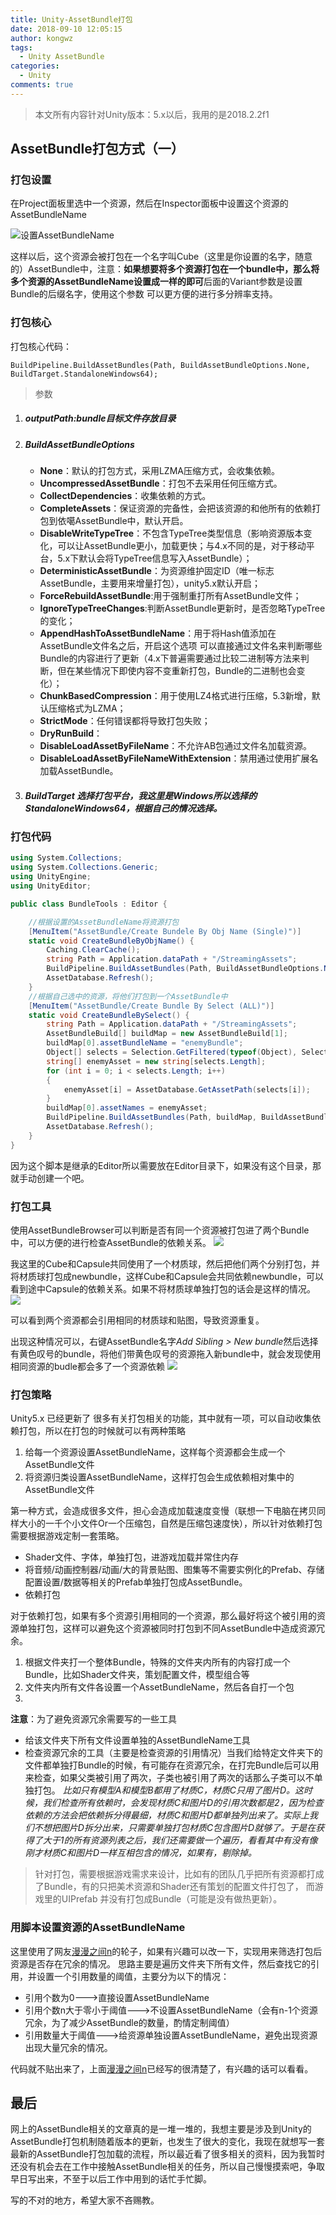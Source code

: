 ```yaml
---
title: Unity-AssetBundle打包
date: 2018-09-10 12:05:15
author: kongwz
tags:
  - Unity AssetBundle
categories:
  - Unity
comments: true
---
```


> 本文所有内容针对Unity版本：5.x以后，我用的是2018.2.2f1

## AssetBundle打包方式（一）

### 打包设置

在Project面板里选中一个资源，然后在Inspector面板中设置这个资源的AssetBundleName

![设置AssetBundleName](http://ophmqxrq8.bkt.clouddn.com/BuildAssetBundle1.png)

<!--more-->

这样以后，这个资源会被打包在一个名字叫Cube（这里是你设置的名字，随意的）AssetBundle中，注意：**如果想要将多个资源打包在一个bundle中，那么将多个资源的AssetBundleName设置成一样的即可**后面的Variant参数是设置Bundle的后缀名字，使用这个参数 可以更方便的进行多分辨率支持。

### 打包核心

打包核心代码：
```
BuildPipeline.BuildAssetBundles(Path, BuildAssetBundleOptions.None, BuildTarget.StandaloneWindows64);
```
> 参数
    
1. ##### outputPath:bundle目标文件存放目录
2. ##### BuildAssetBundleOptions 
    - **None**：默认的打包方式，采用LZMA压缩方式，会收集依赖。
    - **UncompressedAssetBundle**：打包不去采用任何压缩方式。
    - **CollectDependencies**：收集依赖的方式。
    - **CompleteAssets**：保证资源的完备性，会把该资源的和他所有的依赖打包到依噶AssetBundle中，默认开启。
    - **DisableWriteTypeTree**：不包含TypeTree类型信息（影响资源版本变化，可以让AssetBundle更小，加载更快；与4.x不同的是，对于移动平台，5.x下默认会将TypeTree信息写入AssetBundle）；
    - **DeterministicAssetBundle**：为资源维护固定ID（唯一标志AssetBundle，主要用来增量打包），unity5.x默认开启；
    - **ForceRebuildAssetBundle**:用于强制重打所有AssetBundle文件；
    - **IgnoreTypeTreeChanges**:判断AssetBundle更新时，是否忽略TypeTree的变化；
    - **AppendHashToAssetBundleName**：用于将Hash值添加在AssetBundle文件名之后，开启这个选项 可以直接通过文件名来判断哪些Bundle的内容进行了更新（4.x下普遍需要通过比较二进制等方法来判断，但在某些情况下即使内容不变重新打包，Bundle的二进制也会变化）；
    - **ChunkBasedCompression**：用于使用LZ4格式进行压缩，5.3新增，默认压缩格式为LZMA；
    - **StrictMode**：任何错误都将导致打包失败；
    - **DryRunBuild**：
    - **DisableLoadAssetByFileName**：不允许AB包通过文件名加载资源。
    - **DisableLoadAssetByFileNameWithExtension**：禁用通过使用扩展名加载AssetBundle。

3. ##### BuildTarget 选择打包平台，我这里是Windows所以选择的StandaloneWindows64，根据自己的情况选择。

### 打包代码

```C#
using System.Collections;
using System.Collections.Generic;
using UnityEngine;
using UnityEditor;

public class BundleTools : Editor {

    //根据设置的AssetBundleName将资源打包
    [MenuItem("AssetBundle/Create Bundele By Obj Name (Single)")]
    static void CreateBundleByObjName() {
        Caching.ClearCache();
        string Path = Application.dataPath + "/StreamingAssets";
        BuildPipeline.BuildAssetBundles(Path, BuildAssetBundleOptions.None, BuildTarget.StandaloneWindows64);
        AssetDatabase.Refresh();
    }
    //根据自己选中的资源，将他们打包到一个AssetBundle中
    [MenuItem("AssetBundle/Create Bundle By Select (ALL)")]
    static void CreateBundleBySelect() {
        string Path = Application.dataPath + "/StreamingAssets";
        AssetBundleBuild[] buildMap = new AssetBundleBuild[1];
        buildMap[0].assetBundleName = "enemyBundle";
        Object[] selects = Selection.GetFiltered(typeof(Object), SelectionMode.DeepAssets);
        string[] enemyAsset = new string[selects.Length];
        for (int i = 0; i < selects.Length; i++)
        {
            enemyAsset[i] = AssetDatabase.GetAssetPath(selects[i]);
        }
        buildMap[0].assetNames = enemyAsset;
        BuildPipeline.BuildAssetBundles(Path, buildMap, BuildAssetBundleOptions.None, BuildTarget.StandaloneWindows);
        AssetDatabase.Refresh();
    }
}

```

因为这个脚本是继承的Editor所以需要放在Editor目录下，如果没有这个目录，那就手动创建一个吧。

### 打包工具

使用AssetBundleBrowser可以判断是否有同一个资源被打包进了两个Bundle 中，可以方便的进行检查AssetBundle的依赖关系。
![](http://ophmqxrq8.bkt.clouddn.com/BuildAssetBundle2.png)

我这里的Cube和Capsule共同使用了一个材质球，然后把他们两个分别打包，并将材质球打包成newbundle，这样Cube和Capsule会共同依赖newbundle，可以看到途中Capsule的依赖关系。如果不将材质球单独打包的话会是这样的情况。
![](http://ophmqxrq8.bkt.clouddn.com/BuildAssetBundle3.png)

可以看到两个资源都会引用相同的材质球和贴图，导致资源重复。

出现这种情况可以，右键AssetBundle名字*Add Sibling > New bundle*然后选择有黄色叹号的bundle，将他们带黄色叹号的资源拖入新bundle中，就会发现使用相同资源的budle都会多了一个资源依赖
![](http://ophmqxrq8.bkt.clouddn.com/BuildAssetBundle4.png)


### 打包策略

Unity5.x 已经更新了 很多有关打包相关的功能，其中就有一项，可以自动收集依赖打包，所以在打包的时候就可以有两种策略
1. 给每一个资源设置AssetBundleName，这样每个资源都会生成一个AssetBundle文件
2. 将资源归类设置AssetBundleName，这样打包会生成依赖相对集中的AssetBundle文件

第一种方式，会造成很多文件，担心会造成加载速度变慢（联想一下电脑在拷贝同样大小的一千个小文件Or一个压缩包，自然是压缩包速度快），所以针对依赖打包 需要根据游戏定制一套策略。

- Shader文件、字体，单独打包，进游戏加载并常住内存
- 将音频/动画控制器/动画/大的背景贴图、图集等不需要实例化的Prefab、存储配置设置/数据等相关的Prefab单独打包成AssetBundle。
- 依赖打包

对于依赖打包，如果有多个资源引用相同的一个资源，那么最好将这个被引用的资源单独打包，这样可以避免这个资源被同时打包到不同AssetBundle中造成资源冗余。

1. 根据文件夹打一个整体Bundle，特殊的文件夹内所有的内容打成一个Bundle，比如Shader文件夹，策划配置文件，模型组合等
2. 文件夹内所有文件各设置一个AssetBundleName，然后各自打一个包
3. 

**注意**：为了避免资源冗余需要写的一些工具
- 给该文件夹下所有文件设置单独的AssetBundleName工具
- 检查资源冗余的工具（主要是检查资源的引用情况）当我们给特定文件夹下的文件都单独打Bundle的时候，有可能存在资源冗余，在打完Bundle后可以用来检查，如果父类被引用了两次，子类也被引用了两次的话那么子类可以不单独打包。    *比如只有模型A和模型B都用了材质C，材质C只用了图片D。这时候，我们检查所有依赖时，会发现材质C和图片D的引用次数都是2，因为检查依赖的方法会把依赖拆分得最细，材质C和图片D都单独列出来了。实际上我们不想把图片D拆分出来，只需要单独打包材质C包含图片D就够了。于是在获得了大于1的所有资源列表之后，我们还需要做一个遍历，看看其中有没有像刚才材质C和图片D一样互相包含的情况，如果有，剔除掉。*


> 针对打包，需要根据游戏需求来设计，比如有的团队几乎把所有资源都打成了Bundle，有的只把美术资源和Shader还有策划的配置文件打包了， 而游戏里的UIPrefab 并没有打包成Bundle（可能是没有做热更新）。


### 用脚本设置资源的AssetBundleName

这里使用了网友[漫漫之间n](https://blog.csdn.net/u012740992/article/details/79371986)的轮子，如果有兴趣可以改一下，实现用来筛选打包后资源是否存在冗余的情况。
思路主要是遍历文件夹下所有文件，然后查找它的引用，并设置一个引用数量的阈值，主要分为以下的情况：
- 引用个数为0--->直接设置AssetBundleName
- 引用个数n大于零小于阈值--->不设置AssetBundleName（会有n-1个资源冗余，为了减少AssetBundle的数量，酌情定制阈值）
- 引用数量大于阈值--->给资源单独设置AssetBundleName，避免出现资源出现大量冗余的情况。

代码就不贴出来了，上面[漫漫之间n](https://blog.csdn.net/u012740992/article/details/79371986)已经写的很清楚了，有兴趣的话可以看看。


## 最后

网上的AssetBundle相关的文章真的是一堆一堆的，我想主要是涉及到Unity的AssetBundle打包机制随着版本的更新，也发生了很大的变化，我现在就想写一套最新的AssetBundle打包加载的流程，所以最近看了很多相关的资料，因为我暂时还没有机会去在工作中接触AssetBundle相关的任务，所以自己慢慢摸索吧，争取早日写出来，不至于以后工作中用到的话忙手忙脚。

写的不对的地方，希望大家不吝赐教。